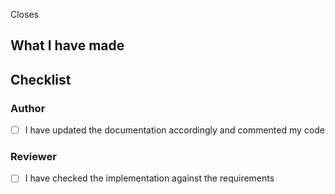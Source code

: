 Closes <!-- issue reference -->

## What I have made

<!-- write down what changes have been made, what was removed/added/changed -->
<!-- e.g. I added a new call, which does x -->

## Checklist

### Author

- [ ] I have updated the documentation accordingly and commented my code

### Reviewer

- [ ] I have checked the implementation against the requirements
